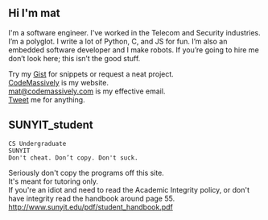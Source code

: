 
Hi I'm mat
--------------
I'm a software engineer. I've worked in the Telecom and Security industries.  I’m a polyglot. I write a lot of Python, C, and JS for fun. I’m also an embedded software developer and I make robots.  If you’re going to hire me don’t look here; this isn’t the good stuff. 

Try my [Gist]( https://gist.github.com/matutter "gist") for snippets or request a neat project.    
[CodeMassively]( https://www.codemassively.com/ "my website") is my website.    
mat@codemassively.com is my effective email.   
[Tweet](https://twitter.com/matutter”twitter”) me for anything.    
  

SUNYIT_student
----------------
```
CS Undergraduate
SUNYIT
Don't cheat. Don’t copy. Don't suck. 
```
Seriously don't copy the programs off this site.   
It's meant for tutoring only.     
If you're an idiot and need to read the Academic Integrity policy, or don't have integrity read the handbook around page 55.    
http://www.sunyit.edu/pdf/student_handbook.pdf
